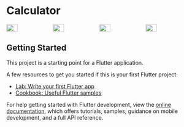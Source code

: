 # Calculator
<div style="display:flex;">
    <img src="https://github.com/AliGhzz/simple_caclulator/assets/77566367/b665eb7e-99b9-49c0-8070-f9c82c016911" style="width:24%;">
    <img src="https://github.com/AliGhzz/simple_caclulator/assets/77566367/e903b2c7-d29e-4ef2-9330-426a52ffadac" style="width:24%;">
    <img src="https://github.com/AliGhzz/simple_caclulator/assets/77566367/44df177d-5083-4d92-95a4-f77b6678843d" style="width:24%;">
    <img src="https://github.com/AliGhzz/simple_caclulator/assets/77566367/7d3b0e98-4573-4bca-b3e5-01fc71e50957" style="width:24%;">
</div>



## Getting Started

This project is a starting point for a Flutter application.

A few resources to get you started if this is your first Flutter project:

- [Lab: Write your first Flutter app](https://docs.flutter.dev/get-started/codelab)
- [Cookbook: Useful Flutter samples](https://docs.flutter.dev/cookbook)

For help getting started with Flutter development, view the
[online documentation](https://docs.flutter.dev/), which offers tutorials,
samples, guidance on mobile development, and a full API reference.
